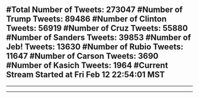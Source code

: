 #Total Number of Tweets: 273047 
#Number of Trump Tweets: 89486
#Number of Clinton Tweets: 56919
#Number of Cruz Tweets: 55880
#Number of Sanders Tweets: 39853
#Number of Jeb! Tweets: 13630
#Number of Rubio Tweets: 11647
#Number of Carson Tweets: 3690
#Number of Kasich Tweets: 1964
#Current Stream Started at Fri Feb 12 22:54:01 MST
---
---
---
